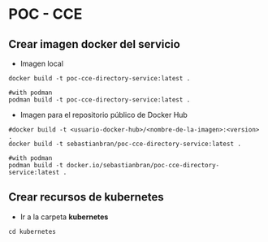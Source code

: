 # POC - CCE

## Crear imagen docker del servicio

* Imagen local

```shell
docker build -t poc-cce-directory-service:latest .

#with podman
podman build -t poc-cce-directory-service:latest .
```

* Imagen para el repositorio público de Docker Hub

```shell
#docker build -t <usuario-docker-hub>/<nombre-de-la-imagen>:<version> .
docker build -t sebastianbran/poc-cce-directory-service:latest .

#with podman
podman build -t docker.io/sebastianbran/poc-cce-directory-service:latest .
```

## Crear recursos de kubernetes

* Ir a la carpeta **kubernetes**

```shell
cd kubernetes
```

